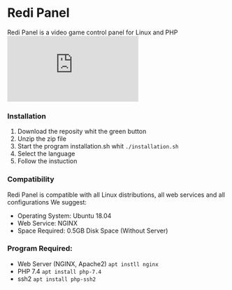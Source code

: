 # Redi Panel
Redi Panel is a video game control panel for Linux and PHP
![PHP](https://www.php.net/releases/8.0/index.php?style=flat)
### Installation
1. Download the reposity whit the green button
2. Unzip the zip file
3. Start the program installation.sh whit `./installation.sh`
4. Select the language
5. Follow the instuction

### Compatibility
Redi Panel is compatible with all Linux distributions, all web services and all configurations
We suggest:
- Operating System: Ubuntu 18.04
- Web Service: NGINX
- Space Required: 0.5GB Disk Space (Without Server)

### Program Required:
- Web Server (NGINX, Apache2)   `apt instll nginx`
- PHP 7.4                       `apt install php-7.4`
- ssh2                          `apt install php-ssh2`



